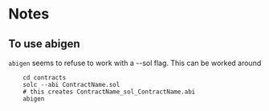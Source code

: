 # Notes

## To use abigen

`abigen` seems to refuse to work with a --sol flag.   This can be worked around

```
	cd contracts
	solc --abi ContractName.sol
	# this creates ContractName_sol_ContractName.abi
	abigen
```


